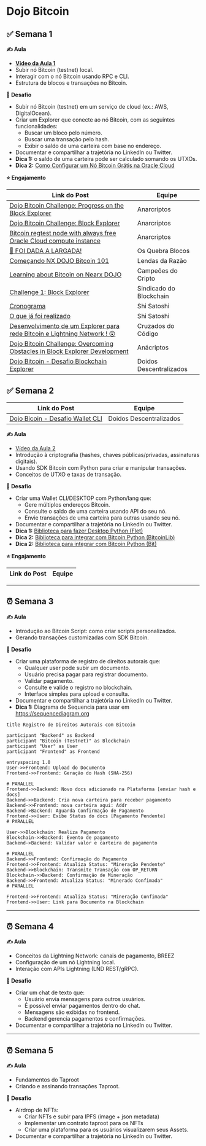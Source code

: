 # Dojo Bitcoin

## ✅ Semana 1

**✍️ Aula**

-   **[Vídeo da Aula 1](https://www.youtube.com/watch?v=8NylsXut8-M)**
-   Subir nó Bitcoin (testnet) local.
-   Interagir com o nó Bitcoin usando RPC e CLI.
-   Estrutura de blocos e transações no Bitcoin.

**🤺 Desafio**

-   Subir nó Bitcoin (testnet) em um serviço de cloud (ex.: AWS, DigitalOcean).
-   Criar um Explorer que conecte ao nó Bitcoin, com as seguintes funcionalidades:
    -   Buscar um bloco pelo número.
    -   Buscar uma transação pelo hash.
    -   Exibir o saldo de uma carteira com base no endereço.
-   Documentar e compartilhar a trajetória no LinkedIn ou Twitter.
-   **Dica 1:** o saldo de uma carteira pode ser calculado somando os UTXOs.
-   **Dica 2:** [Como Configurar um Nó Bitcoin Grátis na Oracle Cloud](https://medium.com/@mauricio.doerr/bitcoin-regtest-node-with-always-free-oracle-cloud-compute-instance-e7412dd0f902)

**⭐️ Engajamento**

| Link do Post                                                                                                                                                                                                        | Equipe                  |
| ------------------------------------------------------------------------------------------------------------------------------------------------------------------------------------------------------------------- | ----------------------- |
| [Dojo Bitcoin Challenge: Progress on the Block Explorer](https://www.linkedin.com/posts/zackson-pessoa_bitcoin-blockchain-development-activity-7284287815385833473-Je5f?utm_source=share&utm_medium=member_desktop) | Anarcriptos             |
| [Dojo Bitcoin Challenge: Block Explorer](https://www.linkedin.com/posts/zackson-pessoa_introdução-ao-dojo-bitcoin-activity-7283916576972546048-SEJ1/?utm_source=share&utm_medium=member_desktop)                    | Anarcriptos             |
| [Bitcoin regtest node with always free Oracle Cloud compute instance](https://medium.com/@mauricio.doerr/bitcoin-regtest-node-with-always-free-oracle-cloud-compute-instance-e7412dd0f902)                          | Anarcriptos             |
| [🚀 FOI DADA A LARGADA! ](https://www.linkedin.com/posts/oguilhermecss_softwaredevelopment-bitcoin-blockexplorer-activity-7283987796556476416-fWJF/?utm_source=share&utm_medium=member_desktop)                     | Os Quebra Blocos        |
| [Começando NX DOJO Bitcoin 101](https://www.linkedin.com/posts/vanessabarros-tech_come%C3%A7ando-nx-dojo-bitcoin-101-metas-do-dojo-activity-7282157167636287488-9U6H?utm_source=share&utm_medium=member_desktop)    | Lendas da Razão         |
| [Learning about Bitcoin on Nearx DOJO](https://www.linkedin.com/posts/mauriciodoerr_bitcoin-regtest-node-with-always-free-oracle-activity-7283312672475860993--1iH?utm_source=share&utm_medium=member_desktop)      | Campeões do Cripto      |
| [Challenge 1: Block Explorer](https://www.linkedin.com/feed/update/urn:li:activity:7284354684796964864/)                                                                                                            | Sindicado do Blockchain |
| [Cronograma](https://www.linkedin.com/posts/emanoel-oliveira-br_dojo-bitcoin-nearx-activity-7284241022400827392-T7Bi?)                                                                                              | Shi Satoshi             |
| [O que já foi realizado](https://www.linkedin.com/posts/emanoel-oliveira-br_bitcoin-blockchain-inovaaexaeto-activity-7284398852554592256-H1qC/)                                                                     | Shi Satoshi             |
| [Desenvolvimento de um Explorer para rede Bitcoin e Lightning Network ! 😲](https://www.linkedin.com/posts/marciomoraisoficial_bitcoin-blockchain-tecnologia-activity-7284595376441974784-AZuq/)                    | Cruzados do Código      |
| [Dojo Bitcoin Challenge: Overcoming Obstacles in Block Explorer Development](https://www.linkedin.com/posts/zackson-pessoa_softwaredevelopment-bitcoin-blockexplorer-activity-7284721160909447169-9OHB/)            | Anácriptos              |
| [Dojo Bitcoin - Desafio Blockchain Explorer](https://www.linkedin.com/posts/kledenilson_doidosabrdescentralizados-nearx-bitcoin-activity-7285334686816440320-t_fu/)                                                 | Doidos Descentralizados |

## ✅ Semana 2

| Link do Post                                                                                                                                                        | Equipe                  |
| ------------------------------------------------------------------------------------------------------------------------------------------------------------------- | ----------------------- |
| [Dojo Bicoin - Desafio Wallet CLI](https://www.linkedin.com/posts/kledenilson_walletabrcli-blockchain-doidosabrdescentralizados-activity-7286739091105177603-g89o/) | Doidos Descentralizados |

**✍️ Aula**

-   [Vídeo da Aula 2](https://www.youtube.com/watch?v=eRlOK_uNXRA)
-   Introdução à criptografia (hashes, chaves públicas/privadas, assinaturas digitais).
-   Usando SDK Bitcoin com Python para criar e manipular transações.
-   Conceitos de UTXO e taxas de transação.

**🤺 Desafio**

-   Criar uma Wallet CLI/DESKTOP com Python/lang que:
    -   Gere múltiplos endereços Bitcoin.
    -   Consulte o saldo de uma carteira usando API do seu nó.
    -   Envie transações de uma carteira para outras usando seu nó.
-   Documentar e compartilhar a trajetória no LinkedIn ou Twitter.
-   **Dica 1:** [Biblioteca para fazer Desktop Python (Flet)](https://flet.dev)
-   **Dica 2:** [Biblioteca para integrar com Bitcoin Python (BitcoinLib)](https://github.com/1200wd/bitcoinlib)
-   **Dica 2:** [Biblioteca para integrar com Bitcoin Python (Bit)](https://ofek.dev/bit/)

**⭐️ Engajamento**

| Link do Post | Equipe |
| ------------ | ------ |

---

## ⏰ Semana 3

**✍️ Aula**

-   Introdução ao Bitcoin Script: como criar scripts personalizados.
-   Gerando transações customizadas com SDK Bitcoin.

**🤺 Desafio**

-   Criar uma plataforma de registro de direitos autorais que:
    -   Qualquer user pode subir um documento.
    -   Usuário precisa pagar para registrar documento.
    -   Validar pagamento.
    -   Consulte e valide o registro no blockchain.
    -   Interface simples para upload e consulta.
-   Documentar e compartilhar a trajetória no LinkedIn ou Twitter.
-   **Dica 1:** Diagrama de Sequencia para usar em https://sequencediagram.org

```
title Registro de Direitos Autorais com Bitcoin

participant "Backend" as Backend
participant "Bitcoin (Testnet)" as Blockchain
participant "User" as User
participant "Frontend" as Frontend

entryspacing 1.0
User->>Frontend: Upload do Documento
Frontend->>Frontend: Geração do Hash (SHA-256)

# PARALLEL
Frontend->>Backend: Novo docs adicionado na Plataforma [enviar hash e docs]
Backend->>Backend: Cria nova carteira para receber pagamento
Backend->>Frontend: nova carteira aqui: Addr
Backend->Backend: Aguarda Confirmação de Pagamento
Frontend->>User: Exibe Status do docs [Pagamento Pendente]
# PARALLEL

User->>Blockchain: Realiza Pagamento
Blockchain->>Backend: Evento de pagamento
Backend->Backend: Validar valor e carteira de pagamento

# PARALLEL
Backend->>Frontend: Confirmação do Pagamento
Frontend->>Frontend: Atualiza Status: "Mineração Pendente"
Backend->>Blockchain: Transmite Transação com OP_RETURN
Blockchain->>Backend: Confirmação de Mineração
Backend->>Frontend: Atualiza Status: "Minerado Confimada"
# PARALLEL

Frontend->>Frontend: Atualiza Status: "Mineração Confimada"
Frontend->>User: Link para Documento na Blockchain
```

---

## ⏰ Semana 4

**✍️ Aula**

-   Conceitos da Lightning Network: canais de pagamento, BREEZ
-   Configuração de um nó Lightning local.
-   Interação com APIs Lightning (LND REST/gRPC).

**🤺 Desafio**

-   Criar um chat de texto que:
    -   Usuário envia mensagens para outros usuários.
    -   É possivel enviar pagamentos dentro do chat.
    -   Mensagens são exibidas no frontend.
    -   Backend gerencia pagamentos e confirmações.
-   Documentar e compartilhar a trajetória no LinkedIn ou Twitter.

---

## ⏰ Semana 5

**✍️ Aula**

-   Fundamentos do Taproot
-   Criando e assinando transações Taproot.

**🤺 Desafio**

-   Airdrop de NFTs:
    -   Criar NFTs e subir para IPFS (image + json metadata)
    -   Implementar um contrato taproot para os NFTs
    -   Criar uma plataforma para os usuários visualizarem seus Assets.
-   Documentar e compartilhar a trajetória no LinkedIn ou Twitter.

